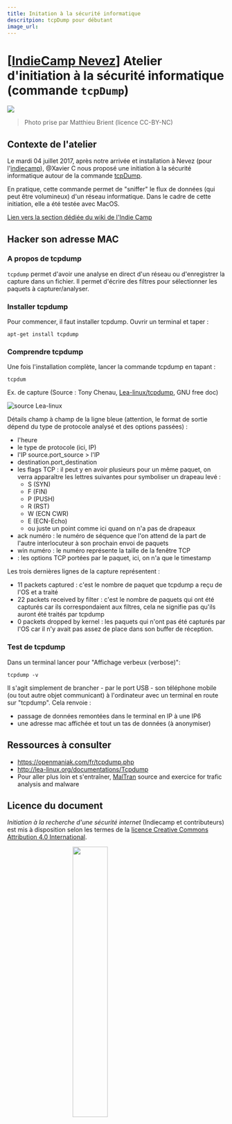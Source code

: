 ```yaml
---
title: Initation à la sécurité informatique
descritpion: tcpDump pour débutant
image_url:
---
```


# [[IndieCamp Nevez](frama.link/indiecamp-nevez-2017)] Atelier d'initiation à la sécurité informatique (commande `tcpDump`)

![](https://i.imgur.com/Xt5EY7n.jpg)
> Photo prise par Matthieu Brient (licence CC-BY-NC)

## Contexte de l'atelier

Le mardi 04 juillet 2017, après notre arrivée et installation à Nevez (pour l'[indiecamp](https://github.com/LeBiome/camps/blob/master/indie_camp_2017/nevez_2017.md)), @Xavier C nous proposé une initiation à la sécurité informatique autour de la commande [tcpDump](https://fr.wikipedia.org/wiki/Tcpdump). 

En pratique, cette commande permet de "sniffer" le flux de données (qui peut être volumineux) d'un réseau informatique. Dans le cadre de cette initiation, elle a été testée avec MacOS. 

[Lien vers la section dédiée du wiki de l'Indie Camp](http://movilab.org/index.php?title=IndieCamp_2017_N%C3%A9vez#Tcpdump_Internets_et_libert.C3.A9s)

## Hacker son adresse MAC

### A propos de tcpdump

`tcpdump` permet d'avoir une analyse en direct d'un réseau ou d'enregistrer la capture dans un fichier. Il permet d'écrire des filtres pour sélectionner les paquets à capturer/analyser.

### Installer tcpdump

Pour commencer, il faut installer tcpdump. Ouvrir un terminal et taper : 

    apt-get install tcpdump
    
### Comprendre tcpdump

Une fois l'installation complète, lancer la commande tcpdump en tapant : 

    tcpdum
 
Ex. de capture (Source : Tony Chenau, [Lea-linux/tcpdump](http://lea-linux.org/documentations/Tcpdump),  GNU free doc)

![](https://i.imgur.com/ww5MjsO.jpg "source Lea-linux")

Détails champ à champ de la ligne bleue (attention, le format de sortie dépend du type de protocole analysé et des options passées) :

* l'heure
* le type de protocole (ici, IP)
* l'IP source.port_source > l'IP
* destination.port_destination
* les flags TCP : il peut y en avoir plusieurs pour un même paquet, on verra apparaître les lettres suivantes pour symboliser un drapeau levé :
  * S (SYN)
  * F (FIN)
  * P (PUSH)
  * R (RST)
  * W (ECN CWR)
  * E (ECN-Echo)
  * ou juste un point comme ici quand on n'a pas de drapeaux
* ack numéro : le numéro de séquence que l'on attend de la part de l'autre interlocuteur à son prochain envoi de paquets
* win numéro : le numéro représente la taille de la fenêtre TCP
* <des options> : les options TCP portées par le paquet, ici, on n'a que le timestamp

Les trois dernières lignes de la capture représentent :

* 11 packets captured : c'est le nombre de paquet que tcpdump a reçu de l'OS et a traité
* 22 packets received by filter : c'est le nombre de paquets qui ont été capturés car ils correspondaient aux filtres, cela ne signifie pas qu'ils auront été traités par tcpdump
* 0 packets dropped by kernel : les paquets qui n'ont pas été capturés par l'OS car il n'y avait pas assez de place dans son buffer de réception.
 
### Test de tcpdump

Dans un terminal lancer pour "Affichage verbeux (verbose)":

    tcpdump -v
   
Il s'agit simplement de brancher - par le port USB - son téléphone mobile (ou tout autre objet communicant) à l'ordinateur avec un terminal en route sur "tcpdump". Cela renvoie : 
- passage de données remontées dans le terminal en IP à une IP6
- une adresse mac affichée et tout un tas de données (à anonymiser)

## Ressources à consulter 

* https://openmaniak.com/fr/tcpdump.php
* http://lea-linux.org/documentations/Tcpdump
* Pour aller plus loin et s'entraîner, [MalTran](http://malware-traffic-analysis.net/) source and exercice for trafic analysis and malware


## Licence du document

_Initiation à la recherche d'une sécurité internet_ (Indiecamp et contributeurs) est mis à disposition selon les termes de la <a rel="license" href="http://creativecommons.org/licenses/by/4.0/">licence Creative Commons Attribution 4.0 International</a>.

<img style="display: block; margin: 0 auto;" src="https://mirrors.creativecommons.org/presskit/buttons/88x31/png/by.png" width="40%">


